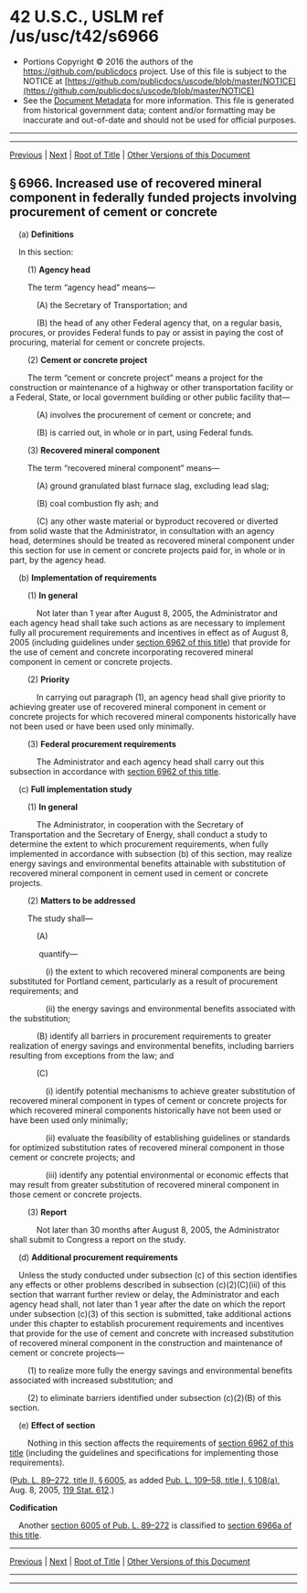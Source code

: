 ---
---

# 42 U.S.C., USLM ref /us/usc/t42/s6966

* Portions Copyright © 2016 the authors of the https://github.com/publicdocs project.
  Use of this file is subject to the NOTICE at [https://github.com/publicdocs/uscode/blob/master/NOTICE](https://github.com/publicdocs/uscode/blob/master/NOTICE)
* See the [Document Metadata](././../../../../..//README.md) for more information.
  This file is generated from historical government data; content and/or formatting may be inaccurate and out-of-date and should not be used for official purposes.

----------
----------

[Previous](./../../../../..//us/usc/t42/ch82/schVI/m__us_usc_t42_s6965.md) | [Next](./../../../../..//us/usc/t42/ch82/schVI/m__us_usc_t42_s6966a.md) | [Root of Title](./../../../../../) | [Other Versions of this Document](https://publicdocs.github.io/go/links?ns=uslm&ref=%2Fus%2Fusc%2Ft42%2Fs6966)

## § 6966. Increased use of recovered mineral component in federally funded projects involving procurement of cement or concrete

    (a) __Definitions__ 

    In this section:

        (1) __Agency head__ 

        The term “agency head” means—

            (A) the Secretary of Transportation; and

            (B) the head of any other Federal agency that, on a regular basis, procures, or provides Federal funds to pay or assist in paying the cost of procuring, material for cement or concrete projects.

        (2) __Cement or concrete project__ 

        The term “cement or concrete project” means a project for the construction or maintenance of a highway or other transportation facility or a Federal, State, or local government building or other public facility that—

            (A) involves the procurement of cement or concrete; and

            (B) is carried out, in whole or in part, using Federal funds.

        (3) __Recovered mineral component__ 

        The term “recovered mineral component” means—

            (A) ground granulated blast furnace slag, excluding lead slag;

            (B) coal combustion fly ash; and

            (C) any other waste material or byproduct recovered or diverted from solid waste that the Administrator, in consultation with an agency head, determines should be treated as recovered mineral component under this section for use in cement or concrete projects paid for, in whole or in part, by the agency head.

    (b) __Implementation of requirements__ 

        (1) __In general__ 

            Not later than 1 year after August 8, 2005, the Administrator and each agency head shall take such actions as are necessary to implement fully all procurement requirements and incentives in effect as of August 8, 2005 (including guidelines under [section 6962 of this title][/us/usc/t42/s6962]) that provide for the use of cement and concrete incorporating recovered mineral component in cement or concrete projects.

        (2) __Priority__ 

            In carrying out paragraph (1), an agency head shall give priority to achieving greater use of recovered mineral component in cement or concrete projects for which recovered mineral components historically have not been used or have been used only minimally.

        (3) __Federal procurement requirements__ 

            The Administrator and each agency head shall carry out this subsection in accordance with [section 6962 of this title][/us/usc/t42/s6962].

    (c) __Full implementation study__ 

        (1) __In general__ 

            The Administrator, in cooperation with the Secretary of Transportation and the Secretary of Energy, shall conduct a study to determine the extent to which procurement requirements, when fully implemented in accordance with subsection (b) of this section, may realize energy savings and environmental benefits attainable with substitution of recovered mineral component in cement used in cement or concrete projects.

        (2) __Matters to be addressed__ 

        The study shall—

            (A)

             quantify—

                (i) the extent to which recovered mineral components are being substituted for Portland cement, particularly as a result of procurement requirements; and

                (ii) the energy savings and environmental benefits associated with the substitution;

            (B) identify all barriers in procurement requirements to greater realization of energy savings and environmental benefits, including barriers resulting from exceptions from the law; and

            (C)

                (i) identify potential mechanisms to achieve greater substitution of recovered mineral component in types of cement or concrete projects for which recovered mineral components historically have not been used or have been used only minimally;

                (ii) evaluate the feasibility of establishing guidelines or standards for optimized substitution rates of recovered mineral component in those cement or concrete projects; and

                (iii) identify any potential environmental or economic effects that may result from greater substitution of recovered mineral component in those cement or concrete projects.

        (3) __Report__ 

            Not later than 30 months after August 8, 2005, the Administrator shall submit to Congress a report on the study.

    (d) __Additional procurement requirements__ 

    Unless the study conducted under subsection (c) of this section identifies any effects or other problems described in subsection (c)(2)(C)(iii) of this section that warrant further review or delay, the Administrator and each agency head shall, not later than 1 year after the date on which the report under subsection (c)(3) of this section is submitted, take additional actions under this chapter to establish procurement requirements and incentives that provide for the use of cement and concrete with increased substitution of recovered mineral component in the construction and maintenance of cement or concrete projects—

        (1) to realize more fully the energy savings and environmental benefits associated with increased substitution; and

        (2) to eliminate barriers identified under subsection (c)(2)(B) of this section.

    (e) __Effect of section__ 

        Nothing in this section affects the requirements of [section 6962 of this title][/us/usc/t42/s6962] (including the guidelines and specifications for implementing those requirements).

([Pub. L. 89–272, title II, § 6005][/us/pl/89/272/s6005], as added [Pub. L. 109–58, title I, § 108(a)][/us/pl/109/58/s108/a], Aug. 8, 2005, [119 Stat. 612][/us/stat/119/612].)

 __Codification__ 

    Another [section 6005 of Pub. L. 89–272][/us/pl/89/272/s6005] is classified to [section 6966a of this title][/us/usc/t42/s6966a].

----------

[Previous](./../../../../..//us/usc/t42/ch82/schVI/m__us_usc_t42_s6965.md) | [Next](./../../../../..//us/usc/t42/ch82/schVI/m__us_usc_t42_s6966a.md) | [Root of Title](./../../../../../) | [Other Versions of this Document](https://publicdocs.github.io/go/links?ns=uslm&ref=%2Fus%2Fusc%2Ft42%2Fs6966)

----------
----------

[/us/usc/t42/s6962]: https://publicdocs.github.io/go/links?ns=uslm&ref=%2Fus%2Fusc%2Ft42%2Fs6962
[/us/usc/t42/s6962]: https://publicdocs.github.io/go/links?ns=uslm&ref=%2Fus%2Fusc%2Ft42%2Fs6962
[/us/usc/t42/s6962]: https://publicdocs.github.io/go/links?ns=uslm&ref=%2Fus%2Fusc%2Ft42%2Fs6962
[/us/pl/89/272/s6005]: https://publicdocs.github.io/go/links?ns=uslm&ref=%2Fus%2Fpl%2F89%2F272%2Fs6005
[/us/pl/109/58/s108/a]: https://publicdocs.github.io/go/links?ns=uslm&ref=%2Fus%2Fpl%2F109%2F58%2Fs108%2Fa
[/us/stat/119/612]: https://publicdocs.github.io/go/links?ns=uslm&ref=%2Fus%2Fstat%2F119%2F612
[/us/pl/89/272/s6005]: https://publicdocs.github.io/go/links?ns=uslm&ref=%2Fus%2Fpl%2F89%2F272%2Fs6005
[/us/usc/t42/s6966a]: https://publicdocs.github.io/go/links?ns=uslm&ref=%2Fus%2Fusc%2Ft42%2Fs6966a


